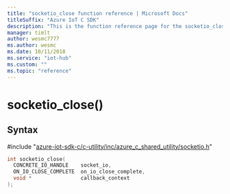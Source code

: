 ```yaml
---                             
title: "socketio_close function reference | Microsoft Docs" 
titleSuffix: "Azure IoT C SDK"            
description: "This is the function reference page for the socketio_close() function in the Azure IoT C SDK. This SDK is used with Azure IoT Hub and Azure IoT Hub Device Provisioning Service"            
manager: timlt                 
author: wesmc7777              
ms.author: wesmc               
ms.date: 10/11/2018                    
ms.service: "iot-hub"             
ms.custom: ""                
ms.topic: "reference"        
---                            
```


# socketio_close()

## Syntax

\#include "[azure-iot-sdk-c/c-utility/inc/azure_c_shared_utility/socketio.h](../socketio-h.md)"  
```C
int socketio_close(
  CONCRETE_IO_HANDLE    socket_io,
  ON_IO_CLOSE_COMPLETE  on_io_close_complete,
  void *                callback_context
);
```

